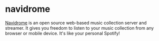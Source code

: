 navidrome
=========

[Navidrome][1] is an open source web-based music collection server and
streamer. It gives you freedom to listen to your music collection from any
browser or mobile device. It's like your personal Spotify!

[1]: https://github.com/navidrome/navidrome
